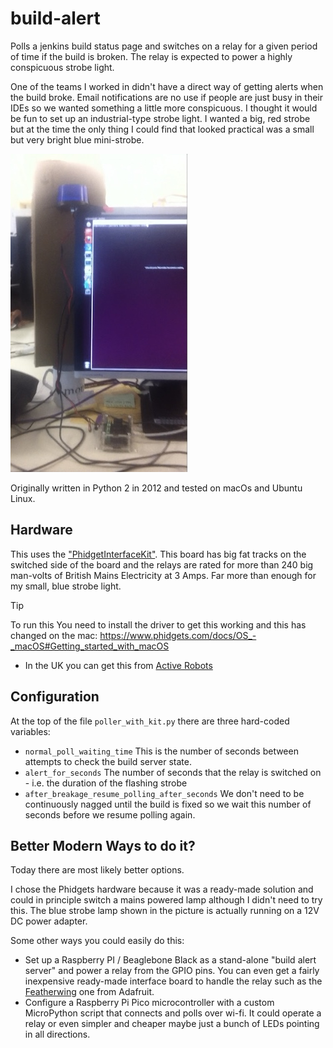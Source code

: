 # build-alert
Polls a jenkins build status page and switches on a relay for a given period of time if the build is broken. The relay is expected to power a highly conspicuous strobe light.

One of the teams I worked in didn't have a direct way of getting alerts when the build broke. Email notifications are no use if people are just busy in their IDEs so we wanted something a little more conspicuous. 
I thought it would be fun to set up an industrial-type strobe light. I wanted a big, red strobe but at the time the only thing I could find that looked practical was a small but very bright blue mini-strobe.

![image](docs/in-use.jpg)

Originally written in Python 2 in 2012 and tested on macOs and Ubuntu Linux.

## Hardware
This uses the ["PhidgetInterfaceKit"](https://www.phidgets.com/?prodid=1228). 
This board has big fat tracks on the switched side of the board and the relays are rated for more than 240 big man-volts of British Mains Electricity at 3 Amps. Far more than enough for my small, blue strobe light.

> [!TIP] 
> To run this You need to install the driver to get this working and this has changed on the mac: https://www.phidgets.com/docs/OS_-_macOS#Getting_started_with_macOS

- In the UK you can get this from [Active Robots](https://www.active-robots.com/1014-3-phidget-interface-kit-0-0-4.html)

## Configuration
At the top of the file `poller_with_kit.py` there are three hard-coded variables:

- `normal_poll_waiting_time` This is the number of seconds between attempts to check the build server state.
- `alert_for_seconds` The number of seconds that the relay is switched on - i.e. the duration of the flashing strobe
- `after_breakage_resume_polling_after_seconds` We don't need to be continuously nagged until the build is fixed so we wait this number of seconds before we resume polling again.


## Better Modern Ways to do it?
Today there are most likely better options. 

I chose the Phidgets hardware because it was a ready-made solution and could in principle switch a mains powered lamp although I didn't need to try this. The blue strobe lamp shown in the picture is actually running on a 12V DC power adapter. 

Some other ways you could easily do this:

- Set up a Raspberry PI / Beaglebone Black as a stand-alone "build alert server" and power a relay from the GPIO pins. You can even get a fairly inexpensive ready-made interface board to handle the relay such as the [Featherwing](https://www.adafruit.com/product/3191) one from Adafruit.
- Configure a Raspberry Pi Pico microcontroller with a custom MicroPython script that connects and polls over wi-fi. It could operate a relay or even simpler and cheaper maybe just a bunch of LEDs pointing in all directions.


